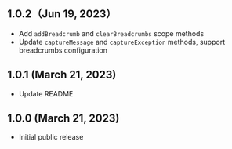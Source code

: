 ## 1.0.2（Jun 19, 2023）

* Add `addBreadcrumb` and `clearBreadcrumbs` scope methods
* Update `captureMessage` and `captureException` methods, support breadcrumbs configuration

## 1.0.1 (March 21, 2023)

* Update README

## 1.0.0 (March 21, 2023)

* Initial public release
